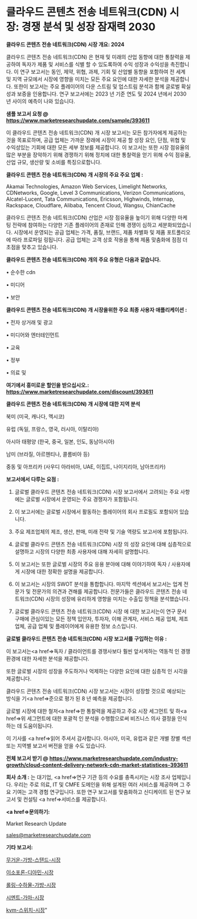# 클라우드 콘텐츠 전송 네트워크(CDN) 시장: 경쟁 분석 및 성장 잠재력 2030

<strong>클라우드 콘텐츠 전송 네트워크(CDN) 시장 개요: 2024</strong>

클라우드 콘텐츠 전송 네트워크(CDN) 은 현재 및 미래의 산업 동향에 대한 통찰력을 제공하여 독자가 제품 및 서비스를 식별 할 수 있도록하여 수익 성장과 수익성을 촉진합니다. 이 연구 보고서는 동인, 제약, 위협, 과제, 기회 및 산업별 동향을 포함하여 전 세계 및 지역 규모에서 시장에 영향을 미치는 모든 주요 요인에 대한 자세한 분석을 제공합니다. 또한이 보고서는 주요 플레이어의 다운 스트림 및 업스트림 분석과 함께 글로벌 확실성과 보증을 인용합니다. 연구 보고서에는 2023 년 기준 연도 및 2024 년에서 2030 년 사이의 예측이 나와 있습니다.



<strong>샘플 보고서 요청 @ <a href=https://www.marketresearchupdate.com/sample/393611>https://www.marketresearchupdate.com/sample/393611</a></strong>

이 클라우드 콘텐츠 전송 네트워크(CDN) 개 시장 보고서는 모든 참가자에게 제공하는 것을 목표로하며, 공급 업체는 가까운 장래에 시장이 제공 할 성장 요인, 단점, 위협 및 수익성있는 기회에 대한 모든 세부 정보를 제공합니다. 이 보고서는 또한 시장 점유율의 많은 부분을 장악하기 위해 경쟁하기 위해 정치에 대한 통찰력을 얻기 위해 수익 점유율, 산업 규모, 생산량 및 소비를 특징으로합니다.



<strong>클라우드 콘텐츠 전송 네트워크(CDN) 개 시장의 주요 주요 업체 :</strong>

Akamai Technologies, Amazon Web Services, Limelight Networks, CDNetworks, Google, Level 3 Communications, Verizon Communications, Alcatel-Lucent, Tata Communications, Ericsson, Highwinds, Internap, Rackspace, Cloudflare, Alibaba, Tencent Cloud, Wangsu, ChianCache

클라우드 콘텐츠 전송 네트워크(CDN) 산업은 시장 점유율을 높이기 위해 다양한 마케팅 전략에 참여하는 다양한 기존 플레이어의 존재로 인해 경쟁이 심하고 세분화되었습니다. 시장에서 운영되는 공급 업체는 가격, 품질, 브랜드, 제품 차별화 및 제품 포트폴리오에 따라 프로파일 링됩니다. 공급 업체는 고객 상호 작용을 통해 제품 맞춤화에 점점 더 초점을 맞추고 있습니다.



<strong>클라우드 콘텐츠 전송 네트워크(CDN) 개의 주요 유형은 다음과 같습니다.</strong>

• 순수한 cdn

• 미디어

• 보안



<strong>클라우드 콘텐츠 전송 네트워크(CDN) 개 시장을위한 주요 최종 사용자 애플리케이션 :</strong>

• 전자 상거래 및 광고

• 미디어와 엔터테인먼트

• 교육

• 정부

• 의료 및



<strong>여기에서 흥미로운 할인을 받으십시오.: <a href=https://www.marketresearchupdate.com/discount/393611>https://www.marketresearchupdate.com/discount/393611</a></strong>



<strong>클라우드 콘텐츠 전송 네트워크(CDN) 개 시장에 대한 지역 분석</strong>

북미 (미국, 캐나다, 멕시코)

유럽 (독일, 프랑스, 영국, 러시아, 이탈리아)

아시아 태평양 (한국, 중국, 일본, 인도, 동남아시아)

남미 (브라질, 아르헨티나, 콜롬비아 등)

중동 및 아프리카 (사우디 아라비아, UAE, 이집트, 나이지리아, 남아프리카)



<strong>보고서에서 다루는 요점 :</strong>

1. 글로벌 클라우드 콘텐츠 전송 네트워크(CDN) 시장 보고서에서 고려되는 주요 사항에는 글로벌 시장에서 운영되는 주요 경쟁자가 포함됩니다.

2. 이 보고서에는 글로벌 시장에서 활동하는 플레이어의 회사 프로필도 포함되어 있습니다.

3. 주요 제조업체의 제조, 생산, 판매, 미래 전략 및 기술 역량도 보고서에 포함됩니다.

4. 글로벌 클라우드 콘텐츠 전송 네트워크(CDN) 시장 의 성장 요인에 대해 심층적으로 설명하고 시장의 다양한 최종 사용자에 대해 자세히 설명합니다.

5. 이 보고서는 또한 글로벌 시장의 주요 응용 분야에 대해 이야기하여 독자 / 사용자에게 시장에 대한 정확한 설명을 제공합니다.

6. 이 보고서는 시장의 SWOT 분석을 통합합니다. 마지막 섹션에서 보고서는 업계 전문가 및 전문가의 의견과 견해를 제공합니다. 전문가들은 클라우드 콘텐츠 전송 네트워크(CDN) 시장의 성장에 유리하게 영향을 미치는 수출입 정책을 분석했습니다.

7. 글로벌 클라우드 콘텐츠 전송 네트워크(CDN) 시장 에 대한 보고서는이 연구 문서 구매에 관심이있는 모든 정책 입안자, 투자자, 이해 관계자, 서비스 제공 업체, 제조업체, 공급 업체 및 플레이어에게 유용한 정보 소스입니다.



<strong>글로벌 클라우드 콘텐츠 전송 네트워크(CDN) 시장 보고서를 구입하는 이유 :</strong>

이 보고서는<a href=>독자 / 클</a>라이언트를 경쟁사보다 훨씬 앞서게하는 역동적 인 경쟁 환경에 대한 자세한 분석을 제공합니다.

또한 글로벌 시장의 성장을 주도하거나 억제하는 다양한 요인에 대한 심층적 인 시각을 제공합니다.

클라우드 콘텐츠 전송 네트워크(CDN) 시장 보고서는 시장이 성장할 것으로 예상되는 방식을 기<a href=>준으로</a> 평가 된 8 년 예측을 제공합니다.

글로벌 시장에 대한 철저<a href=>한 통찰력</a>을 제공하고 주요 시장 세그먼트 및 하<a href=>위 세그</a>먼트에 대한 포괄적 인 분석을 수행함으로써 비즈니스 의사 결정을 인식하는 데 도움이됩니다.

이 기사를 <a href=>읽어 주</a>셔서 감사합니다. 아시아, 미국, 유럽과 같은 개별 장별 섹션 또는 지역별 보고서 버전을 얻을 수도 있습니다.



<strong>전체 보고서 받기 @ <a href=https://www.marketresearchupdate.com/industry-growth/cloud-content-delivery-network-cdn-market-statistices-393611>https://www.marketresearchupdate.com/industry-growth/cloud-content-delivery-network-cdn-market-statistices-393611</a></strong>



<strong>회사 소개 :</strong>
는 대기업, <a href=>연구 기</a>관 등의 수요를 충족시키는 시장 조사 업체입니다. 우리는 주로 의료, IT 및 CMFE 도메인을 위해 설계된 여러 서비스를 제공하며 그 주요 기여는 고객 경험 연구입니다. 또한 연구 보고서를 맞춤화하고 신디케이트 된 연구 보고서 및 컨설팅 <a href=>서비</a>스를 제공합니다.



<strong><a href=>문의하기:</a></strong>

Market Research Update

sales@marketresearchupdate.com



<strong>기타 보고서:</strong>

<a href=https://www.linkedin.com/pulse/무거운-가방-스탠드-시장-현재-및-미래-성장-2029-survey-savvy-insights-360-analysis/>무거운-가방-스탠드-시장</a>

<a href=https://www.linkedin.com/pulse/이소포론-디아민-시장-세분화-연구-및-목표-고객2029년-market-matrix-musings-analysis-hlllf/>이소포론-디아민-시장</a>

<a href=https://www.linkedin.com/pulse/롤링-수하물-가방-시장-규모-및-성장-2023-consumer-connection-compendium-ana-hnmlf/>롤링-수하물-가방-시장</a>

<a href=https://www.linkedin.com/pulse/시멘트-가마-시장-동향-및-성장-전망-trendsetters-talk-360-analysis-e9glf/>시멘트-가마-시장</a>

<a href=https://www.linkedin.com/pulse/kvm-스위치-시장-진입-전략-및-위험-평가2030년-consumer-connection-compendium-ana-z3jtf/>kvm-스위치-시장</a>"
